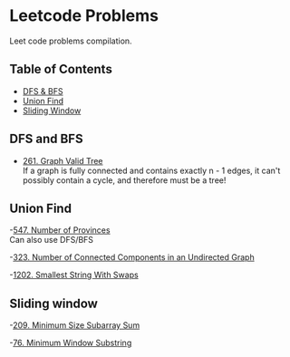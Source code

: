 # Leetcode Problems
Leet code problems compilation.


## Table of Contents
- [DFS & BFS](#dfs-and-bfs)
- [Union Find](#union-find)
- [Sliding Window](#sliding-window)


## DFS and BFS
- [261. Graph Valid Tree](https://leetcode.com/problems/graph-valid-tree/) \
If a graph is fully connected and contains exactly n - 1 edges, it can't possibly contain a cycle, and therefore must be a tree!


## Union Find
-[547. Number of Provinces](https://leetcode.com/problems/number-of-provinces/) \
Can also use DFS/BFS

-[323. Number of Connected Components in an Undirected Graph](https://leetcode.com/problems/number-of-connected-components-in-an-undirected-graph/) 

-[1202. Smallest String With Swaps](https://leetcode.com/problems/smallest-string-with-swaps/)



## Sliding window
-[209. Minimum Size Subarray Sum](https://leetcode.com/problems/minimum-size-subarray-sum/) 

-[76. Minimum Window Substring](https://leetcode.com/problems/minimum-window-substring/)